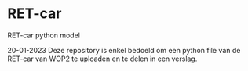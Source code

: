 # RET-car
RET-car python model

20-01-2023
Deze repository is enkel bedoeld om een python file van de RET-car van WOP2 te uploaden en te delen in een verslag.
